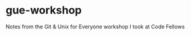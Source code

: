 gue-workshop
============

Notes from the Git &amp; Unix for Everyone workshop I took at Code Fellows
